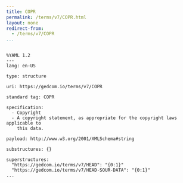 ```yaml
---
title: COPR
permalink: /terms/v7/COPR.html
layout: none
redirect-from:
  - /terms/v7/COPR
...
```


```

%YAML 1.2
---
lang: en-US

type: structure

uri: https://gedcom.io/terms/v7/COPR

standard tag: COPR

specification:
  - Copyright
  - A copyright statement, as appropriate for the copyright laws applicable to
    this data.

payload: http://www.w3.org/2001/XMLSchema#string

substructures: {}

superstructures:
  "https://gedcom.io/terms/v7/HEAD": "{0:1}"
  "https://gedcom.io/terms/v7/HEAD-SOUR-DATA": "{0:1}"
...

```
